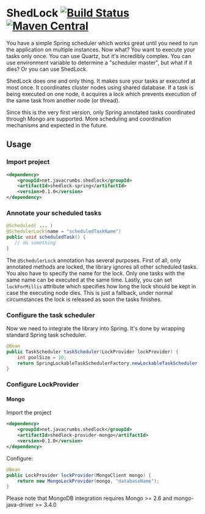 ShedLock [![Build Status](https://travis-ci.org/lukas-krecan/ShedLock.png?branch=master)](https://travis-ci.org/lukas-krecan/ShedLock) [![Maven Central](https://maven-badges.herokuapp.com/maven-central/net.javacrumbs.shedlock/shedlock/badge.svg)](https://maven-badges.herokuapp.com/maven-central/net.javacrumbs.shedlock/shedlock)
========

You have a simple Spring scheduler which works great until you need to run the application
on multiple instances. Now what? You want to execute your tasks only once. You can use Quartz, 
but it's incredibly complex. You can use environment variable to determine a "scheduler master",
but what if it dies? Or you can use ShedLock.

ShedLock does one and only thing. It makes sure your tasks ar executed at most once. It coordinates
cluster nodes using shared database. If a task is being executed on one node, it acquires a lock which
prevents execution of the same task from another node (or thread). 
 
Since this is the very first version, only Spring annotated tasks coordinated through Mongo are supported. More
scheduling and coordination mechanisms and expected in the future. 

## Usage
### Import project

```xml
<dependency>
    <groupId>net.javacrumbs.shedlock</groupId>
    <artifactId>shedlock-spring</artifactId>
    <version>0.1.0</version>
</dependency>
```

### Annotate your scheduled tasks
 
 ```java
@Scheduled( ... )
@SchedulerLock(name = "scheduledTaskName")
public void scheduledTask() {
    // do something
}
```
        
The `@SchedulerLock` annotation has several purposes. First of all, only annotated methods are locked, the library ignores
all other scheduled tasks. You also have to specify the name for the lock. Only one tasks with the same name can be executed
at the same time. Lastly, you can set `lockForMillis` attribute which specifies how long the lock should be kept in case the
executing node dies. This is just a fallback, under normal circumstances the lock is released as soon the tasks finishes.

### Configure the task scheduler
Now we need to integrate the library into Spring. It's done by wrapping standard Spring task scheduler.  

```java
@Bean
public TaskScheduler taskScheduler(LockProvider lockProvider) {
    int poolSize = 10;
    return SpringLockableTaskSchedulerFactory.newLockableTaskScheduler(poolSize, lockProvider);
}
```

### Configure LockProvider
#### Mongo
Import the project

```xml
<dependency>
    <groupId>net.javacrumbs.shedlock</groupId>
    <artifactId>shedlock-provider-mongo</artifactId>
    <version>0.1.0</version>
</dependency>
```

Configure:

```java
@Bean
public LockProvider lockProvider(MongoClient mongo) {
    return new MongoLockProvider(mongo, "databaseName");
}
```

Please note that MongoDB integration requires Mongo >= 2.6 and mongo-java-driver >= 3.4.0
